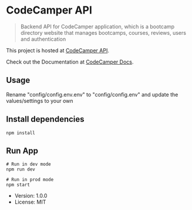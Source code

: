 # CodeCamper API

> Backend API for CodeCamper application, which is a bootcamp directory website that manages bootcamps, courses, reviews, users and authentication

This project is hosted at [CodeCamper API](https://codecamper-api.herokuapp.com/).

Check out the Documentation at [CodeCamper Docs](https://documenter.getpostman.com/view/9838334/SzYdTGoy).


## Usage
Rename "config/config.env.env" to "config/config.env" and update the values/settings to your own

## Install dependencies
```
npm install
```

## Run App
```
# Run in dev mode
npm run dev

# Run in prod mode
npm start
```

- Version: 1.0.0
- License: MIT